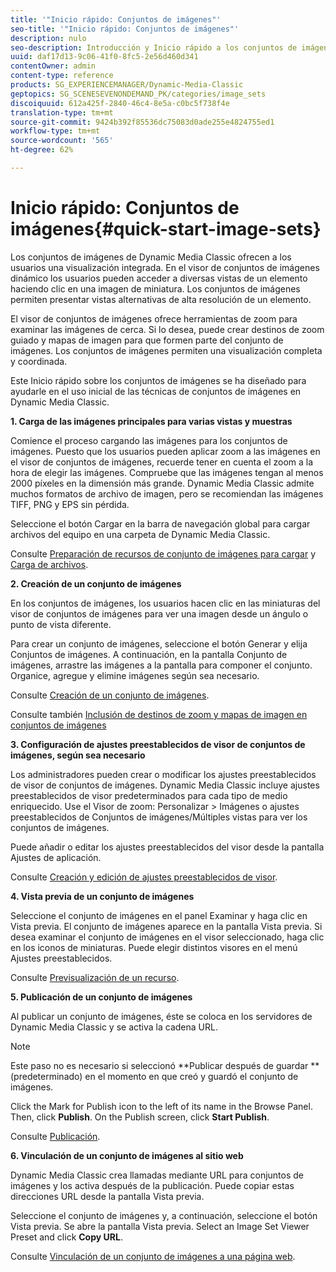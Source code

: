 ```yaml
---
title: '"Inicio rápido: Conjuntos de imágenes"'
seo-title: '"Inicio rápido: Conjuntos de imágenes"'
description: nulo
seo-description: Introducción y Inicio rápido a los conjuntos de imágenes para ayudarle en el uso inicial de las técnicas de conjuntos de imágenes.
uuid: daf17d13-9c06-41f0-8fc5-2e56d460d341
contentOwner: admin
content-type: reference
products: SG_EXPERIENCEMANAGER/Dynamic-Media-Classic
geptopics: SG_SCENESEVENONDEMAND_PK/categories/image_sets
discoiquuid: 612a425f-2840-46c4-8e5a-c0bc5f738f4e
translation-type: tm+mt
source-git-commit: 9424b392f85536dc75083d0ade255e4824755ed1
workflow-type: tm+mt
source-wordcount: '565'
ht-degree: 62%

---
```



# Inicio rápido: Conjuntos de imágenes{#quick-start-image-sets}

Los conjuntos de imágenes de Dynamic Media Classic ofrecen a los usuarios una visualización integrada. En el visor de conjuntos de imágenes dinámico los usuarios pueden acceder a diversas vistas de un elemento haciendo clic en una imagen de miniatura. Los conjuntos de imágenes permiten presentar vistas alternativas de alta resolución de un elemento.

El visor de conjuntos de imágenes ofrece herramientas de zoom para examinar las imágenes de cerca. Si lo desea, puede crear destinos de zoom guiado y mapas de imagen para que formen parte del conjunto de imágenes. Los conjuntos de imágenes permiten una visualización completa y coordinada.

Este Inicio rápido sobre los conjuntos de imágenes se ha diseñado para ayudarle en el uso inicial de las técnicas de conjuntos de imágenes en Dynamic Media Classic.

**1. Carga de las imágenes principales para varias vistas y muestras**

Comience el proceso cargando las imágenes para los conjuntos de imágenes. Puesto que los usuarios pueden aplicar zoom a las imágenes en el visor de conjuntos de imágenes, recuerde tener en cuenta el zoom a la hora de elegir las imágenes. Compruebe que las imágenes tengan al menos 2000 píxeles en la dimensión más grande. Dynamic Media Classic admite muchos formatos de archivo de imagen, pero se recomiendan las imágenes TIFF, PNG y EPS sin pérdida.

Seleccione el botón Cargar en la barra de navegación global para cargar archivos del equipo en una carpeta de Dynamic Media Classic.

Consulte [Preparación de recursos de conjunto de imágenes para cargar](preparing-image-set-assets-upload.md#preparing-image-set-assets-for-upload) y [Carga de archivos](uploading-files.md#uploading-your-files).

**2. Creación de un conjunto de imágenes**

En los conjuntos de imágenes, los usuarios hacen clic en las miniaturas del visor de conjuntos de imágenes para ver una imagen desde un ángulo o punto de vista diferente.

Para crear un conjunto de imágenes, seleccione el botón Generar y elija Conjuntos de imágenes. A continuación, en la pantalla Conjunto de imágenes, arrastre las imágenes a la pantalla para componer el conjunto. Organice, agregue y elimine imágenes según sea necesario.

Consulte [Creación de un conjunto de imágenes](creating-image-set.md#creating-an-image-set).

Consulte también [Inclusión de destinos de zoom y mapas de imagen en conjuntos de imágenes](including-zoom-targets-image-maps.md#including-zoom-targets-and-image-maps-in-image-sets)

**3. Configuración de ajustes preestablecidos de visor de conjuntos de imágenes, según sea necesario**

Los administradores pueden crear o modificar los ajustes preestablecidos de visor de conjuntos de imágenes. Dynamic Media Classic incluye ajustes preestablecidos de visor predeterminados para cada tipo de medio enriquecido. Use el Visor de zoom: Personalizar > Imágenes o ajustes preestablecidos de Conjuntos de imágenes/Múltiples vistas para ver los conjuntos de imágenes.

Puede añadir o editar los ajustes preestablecidos del visor desde la pantalla Ajustes de aplicación.

Consulte [Creación y edición de ajustes preestablecidos de visor](application-setup.md#adding-and-editing-viewer-presets).

**4. Vista previa de un conjunto de imágenes**

Seleccione el conjunto de imágenes en el panel Examinar y haga clic en Vista previa. El conjunto de imágenes aparece en la pantalla Vista previa. Si desea examinar el conjunto de imágenes en el visor seleccionado, haga clic en los iconos de miniaturas. Puede elegir distintos visores en el menú Ajustes preestablecidos.

Consulte [Previsualización de un recurso](previewing-asset.md#previewing-an-asset).

**5. Publicación de un conjunto de imágenes**

Al publicar un conjunto de imágenes, éste se coloca en los servidores de Dynamic Media Classic y se activa la cadena URL.

>[!NOTE]
>
>Este paso no es necesario si seleccionó **Publicar después de guardar ** (predeterminado) en el momento en que creó y guardó el conjunto de imágenes.

Click the Mark for Publish icon to the left of its name in the Browse Panel. Then, click **Publish**. On the Publish screen, click **Start Publish**.

Consulte [Publicación](publishing-files.md#publishing-files).

**6. Vinculación de un conjunto de imágenes al sitio web**

Dynamic Media Classic crea llamadas mediante URL para conjuntos de imágenes y los activa después de la publicación. Puede copiar estas direcciones URL desde la pantalla Vista previa.

Seleccione el conjunto de imágenes y, a continuación, seleccione el botón Vista previa. Se abre la pantalla Vista previa. Select an Image Set Viewer Preset and click **Copy URL**.

Consulte [Vinculación de un conjunto de imágenes a una página web](linking-image-set-web-page.md#linking-an-image-set-to-a-web-page).

